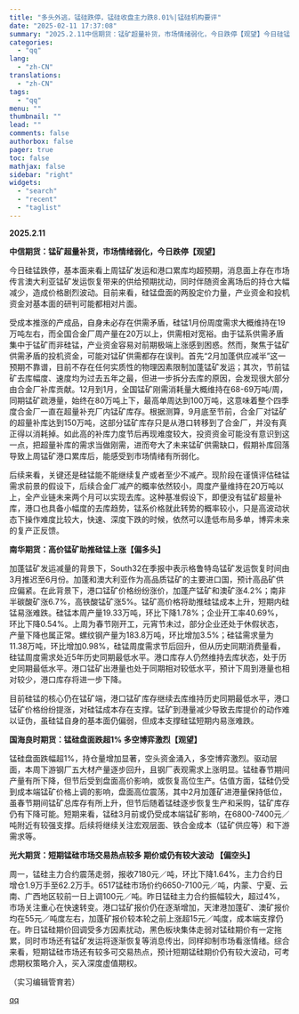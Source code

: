 ```yaml
---
title: "多头外逃，锰硅跌停，锰硅收盘主力跌8.01%|锰硅机构要评"
date: "2025-02-11 17:37:08"
summary: "2025.2.11中信期货：锰矿超量补货，市场情绪弱化，今日跌停【观望】今日硅锰跌停，基本面来看上周..."
categories:
  - "qq"
lang:
  - "zh-CN"
translations:
  - "zh-CN"
tags:
  - "qq"
menu: ""
thumbnail: ""
lead: ""
comments: false
authorbox: false
pager: true
toc: false
mathjax: false
sidebar: "right"
widgets:
  - "search"
  - "recent"
  - "taglist"
---
```


**2025.2.11**

**中信期货：锰矿超量补货，市场情绪弱化，今日跌停【观望】**

今日硅锰跌停，基本面来看上周锰矿发运和港口累库均超预期，消息面上存在市场传言澳大利亚锰矿发运恢复带来的供给预期扰动，同时伴随资金离场后的持仓大幅减少，造成价格剧烈波动。目前来看，硅锰盘面的两股定价力量，产业资金和投机资金对基本面的研判可能都相对片面。

受成本推涨的产成品，自身未必存在供需矛盾，硅锰1月份周度需求大概维持在19万吨左右，而全国合金厂周产量在20万以上，供需相对宽裕。由于锰系供需矛盾集中于锰矿而非硅锰，产业资金容易对前期极端上涨感到困惑。然而，聚焦于锰矿供需矛盾的投机资金，可能对锰矿供需都存在误判。首先“2月加蓬供应减半”这一预期不靠谱，目前不存在任何实质性的物理因素限制加蓬锰矿发运；其次，节前锰矿去库幅度、速度均为过去五年之最，但进一步拆分去库的原因，会发现很大部分由合金厂补库贡献。12月到1月，全国锰矿刚需消耗量大概维持在68-69万吨/周，同期锰矿疏港量，始终在80万吨上下，最高单周达到100万吨，这意味着整个四季度合金厂一直在超量补充厂内锰矿库存。根据测算，9月底至节前，合金厂对锰矿的超量补库达到150万吨，这部分锰矿库存只是从港口转移到了合金厂，并没有真正得以消耗掉。如此高的补库力度节后再现难度较大，投资资金可能没有意识到这一点，把超量补库的需求当做刚需，进而夸大了未来锰矿供需缺口，假期补库回落导致上周锰矿港口累库后，能感受到市场情绪有所弱化。

后续来看，关键还是硅锰能不能继续复产或者至少不减产。现阶段在谨慎评估硅锰需求前景的假设下，后续合金厂减产的概率依然较小，周度产量维持在20万吨以上，全产业链未来两个月可以实现去库。这种基准假设下，即便没有锰矿超量补库，港口也具备小幅度的去库趋势，锰系价格就此转势的概率较小，只是高波动状态下操作难度比较大，快速、深度下跌的时候，依然可以逢低布局多单，博弈未来的复产正反馈。

**南华期货：高价锰矿助推硅锰上涨【偏多头】**

加蓬锰矿发运减量的背景下，South32在季报中表示格鲁特岛锰矿发运恢复时间由3月推迟至6月份。加蓬和澳大利亚作为高品质锰矿的主要进口国，预计高品矿供应偏紧。在此背景下，港口锰矿价格纷纷涨价，加蓬产锰矿和澳矿涨4.2%；南非半碳酸矿涨6.7%，高铁酸锰矿涨5%。锰矿高价格将助推硅锰成本上升，短期内硅锰易涨难跌。硅锰本周产量19.33万吨，环比下降1.78%；企业开工率40.69%，环比下降0.54%。上周为春节刚开工，元宵节未过，部分企业还处于休假状态，产量下降也属正常。螺纹钢产量为183.8万吨，环比增加3.5%；硅锰需求量为11.38万吨，环比增加0.98%，硅锰周度需求节后回升，但从历史同期消费量看，硅锰周度需求处近5年历史同期最低水平。港口库存人仍然维持去库状态，处于历史同期最低水平。港口锰矿出港量也处于同期相对较低水平，预计下周到港量也相对较少，港口库存将进一步下降。

目前硅锰的核心仍在锰矿端，港口锰矿库存继续去库维持历史同期最低水平，港口锰矿价格纷纷提涨，对硅锰成本存在支撑。锰矿到港量减少导致去库提价的动作难以证伪，虽硅锰自身的基本面仍偏弱，但成本支撑硅锰短期内易涨难跌。

**国海良时期货：锰硅盘面跌超1% 多空博弈激烈【观望】**

锰硅盘面跌幅超1%，持仓量增加显著，空头资金涌入，多空博弈激烈。驱动层面，本周下游钢厂五大材产量逐步回升，且钢厂表观需求上涨明显。锰硅春节期间产量有所下降，但节后受到盘面高价影响，或恢复高位生产。估值方面，锰硅仍受到成本端锰矿价格上调的影响，盘面高位震荡，其中2月加蓬矿进港量保持低位，虽春节期间锰矿总库存有所上升，但节后随着锰硅逐步恢复生产和采购，锰矿库存仍有下降可能。短期来看，锰硅3月前或仍受成本端锰矿影响，在6800-7400元／吨附近有较强支撑。后续将继续关注宏观层面、铁合金成本（锰矿供应等）和下游需求等。

**光大期货：短期锰硅市场交易热点较多 期价或仍有较大波动 【偏空头】**

周一，锰硅主力合约震荡走弱，报收7180元／吨，环比下降1.64%，主力合约日增仓1.9万手至62.2万手。6517锰硅市场价约6650-7100元／吨，内蒙、宁夏、云南、广西地区较前一日上调100元／吨。昨日锰硅主力合约振幅较大，超过4%，市场关注重心在快速转变。港口锰矿报价仍在逐渐增加，天津港加蓬矿、澳矿报价均在55元／吨度左右，加蓬矿报价较本轮之前上涨超15元／吨度，成本端支撑仍在。昨日锰硅期价回调受多方因素扰动，黑色板块集体走弱对锰硅期价有一定拖累，同时市场还有锰矿发运将逐渐恢复等消息传出，同样抑制市场看涨情绪。综合来看，短期锰硅市场还有较多可交易热点，预计短期锰硅期价仍有较大波动，可考虑期权策略介入，买入深度虚值期权。

（实习编辑管育若）

[qq](https://new.qq.com/rain/a/20250211A06U3200)
